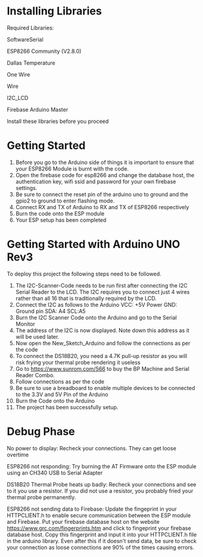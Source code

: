 # Installing Libraries
Required Libraries:

SoftwareSerial

ESP8266 Community (V2.8.0)

Dallas Temperature

One Wire

Wire

I2C_LCD

Firebase Arduino Master

Install these libraries before you proceed

# Getting Started 

1. Before you go to the Arduino side of things it is important to ensure that your ESP8266 Module is burnt with the code.
2. Open the firebase code for esp8266 and change the database host, the authentication key, wifi ssid and password for your own firebase settings.
3. Be sure to connect the reset pin of the arduino uno to ground and the gpio2 to ground to enter flashing mode. 
4. Connect RX and TX of Arduino to RX and TX of ESP8266 respectively
5. Burn the code onto the ESP module
6. Your ESP setup has been completed

# Getting Started with Arduino UNO Rev3

To deploy this project the following steps need to be followed.

1. The I2C-Scanner-Code needs to be run first after connecting the I2C Serial Reader to the LCD. The I2C requires you to connect just 4 wires rather than all 16 that is traditionally required by the LCD.
2. Connect the I2C as follows to the Arduino VCC: +5V Power GND: Ground pin SDA: A4 SCL:A5
3. Burn the I2C Scanner Code onto the Arduino and go to the Serial Monitor
4. The address of the I2C is now displayed. Note down this address as it will be used later.
5. Now open the New_Sketch_Arduino and follow the connections as per the code
6. To connect the DS18B20, you need a 4.7K pull-up resistor as you will risk frying your thermal probe rendering it useless
7. Go to https://www.sunrom.com/566 to buy the BP Machine and Serial Reader Combo.
8. Follow connections as per the code
9. Be sure to use a breadboard to enable multiple devices to be connected to the 3.3V and 5V Pin of the Arduino
10. Burn the Code onto the Arduino
11. The project has been successfully setup.

# Debug Phase
No power to display: Recheck your connections. They can get loose overtime

ESP8266 not responding: Try burning the AT Firmware onto the ESP module using an CH340 USB to Serial Adapter

DS18B20 Thermal Probe heats up badly: Recheck your connections and see to it you use a resistor. If you did not use a resistor, you probably fried your thermal probe permanently.

ESP8266 not sending data to Firebase: Update the fingeprint in your HTTPCLIENT.h to enable secure communication between the ESP module and Firebase. Put your firebase database host on the website https://www.grc.com/fingerprints.htm and click to fingeprint your firebase database host. Copy this fingerprint and input it into your HTTPCLIENT.h file in the arduino library. Even after this if it doesn't send data, be sure to check your connection as loose connections are 90% of the times causing errors.

